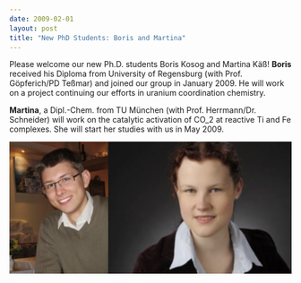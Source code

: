 ```yaml
---
date: 2009-02-01
layout: post
title: "New PhD Students: Boris and Martina"
---
```


Please welcome our new Ph.D. students Boris Kosog and Martina Käß!
**Boris** received his Diploma from University of Regensburg (with Prof. Göpferich/PD Teßmar) and joined our group in January 2009. 
He will work on a project continuing our efforts in uranium coordination chemistry.

**Martina**, a Dipl.-Chem. from TU München (with Prof. Herrmann/Dr. Schneider) will work on the catalytic activation of CO_2 at reactive Ti and Fe complexes. 
She will start her studies with us in May 2009.

![Boris and Martina](/assets/img/Boris_Martina.jpg)